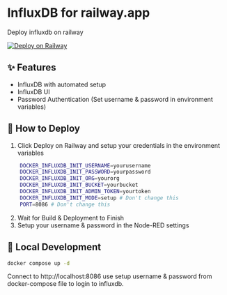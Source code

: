 # InfluxDB for railway.app

Deploy influxdb on railway

[![Deploy on Railway](https://railway.app/button.svg)](https://railway.app/template/fwbafn?referralCode=2_sIT9)

## ✨ Features

* InfluxDB with automated setup
* InfluxDB UI
* Password Authentication (Set username & password in environment variables)

## 🐍 How to Deploy

1. Click Deploy on Railway and setup your credentials in the environment variables

```bash
    DOCKER_INFLUXDB_INIT_USERNAME=yourusername
    DOCKER_INFLUXDB_INIT_PASSWORD=yourpassword
    DOCKER_INFLUXDB_INIT_ORG=yourorg
    DOCKER_INFLUXDB_INIT_BUCKET=yourbucket
    DOCKER_INFLUXDB_INIT_ADMIN_TOKEN=yourtoken
    DOCKER_INFLUXDB_INIT_MODE=setup # Don't change this
    PORT=8086 # Don't change this
```

2. Wait for Build & Deployment to Finish
3. Setup your username & password in the Node-RED settings

## 🐳  Local Development

```bash
docker compose up -d
```

Connect to http://localhost:8086 use setup username & password from docker-compose file to login to influxdb.
